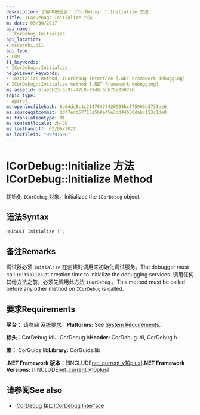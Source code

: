 ```yaml
---
description: 了解详细信息： ICorDebug：： Initialize 方法
title: ICorDebug::Initialize 方法
ms.date: 03/30/2017
api_name:
- ICorDebug.Initialize
api_location:
- mscordbi.dll
api_type:
- COM
f1_keywords:
- ICorDebug::Initialize
helpviewer_keywords:
- Initialize method, ICorDebug interface [.NET Framework debugging]
- ICorDebug::Initialize method [.NET Framework debugging]
ms.assetid: 6fae3b23-5c9f-47c0-85d8-6bb75e050786
topic_type:
- apiref
ms.openlocfilehash: 6b6ddd8c1c21470477420909bcf75906b5731ee6
ms.sourcegitcommit: ddf7edb67715a5b9a45e3dd44536dabc153c1de0
ms.translationtype: MT
ms.contentlocale: zh-CN
ms.lasthandoff: 02/06/2021
ms.locfileid: "99791590"
---
```

# <a name="icordebuginitialize-method"></a><span data-ttu-id="29ef6-103">ICorDebug::Initialize 方法</span><span class="sxs-lookup"><span data-stu-id="29ef6-103">ICorDebug::Initialize Method</span></span>

<span data-ttu-id="29ef6-104">初始化 `ICorDebug` 对象。</span><span class="sxs-lookup"><span data-stu-id="29ef6-104">Initializes the `ICorDebug` object.</span></span>  
  
## <a name="syntax"></a><span data-ttu-id="29ef6-105">语法</span><span class="sxs-lookup"><span data-stu-id="29ef6-105">Syntax</span></span>  
  
```cpp  
HRESULT Initialize ();  
```  
  
## <a name="remarks"></a><span data-ttu-id="29ef6-106">备注</span><span class="sxs-lookup"><span data-stu-id="29ef6-106">Remarks</span></span>  

 <span data-ttu-id="29ef6-107">调试器必须 `Initialize` 在创建时调用来初始化调试服务。</span><span class="sxs-lookup"><span data-stu-id="29ef6-107">The debugger must call `Initialize` at creation time to initialize the debugging services.</span></span> <span data-ttu-id="29ef6-108">调用任何其他方法之前，必须先调用此方法 `ICorDebug` 。</span><span class="sxs-lookup"><span data-stu-id="29ef6-108">This method must be called before any other method on `ICorDebug` is called.</span></span>  
  
## <a name="requirements"></a><span data-ttu-id="29ef6-109">要求</span><span class="sxs-lookup"><span data-stu-id="29ef6-109">Requirements</span></span>  

 <span data-ttu-id="29ef6-110">**平台：** 请参阅 [系统要求](../../get-started/system-requirements.md)。</span><span class="sxs-lookup"><span data-stu-id="29ef6-110">**Platforms:** See [System Requirements](../../get-started/system-requirements.md).</span></span>  
  
 <span data-ttu-id="29ef6-111">**标头**：CorDebug.idl、CorDebug.h</span><span class="sxs-lookup"><span data-stu-id="29ef6-111">**Header:** CorDebug.idl, CorDebug.h</span></span>  
  
 <span data-ttu-id="29ef6-112">**库：** CorGuids.lib</span><span class="sxs-lookup"><span data-stu-id="29ef6-112">**Library:** CorGuids.lib</span></span>  
  
 <span data-ttu-id="29ef6-113">**.NET Framework 版本：**[!INCLUDE[net_current_v10plus](../../../../includes/net-current-v10plus-md.md)]</span><span class="sxs-lookup"><span data-stu-id="29ef6-113">**.NET Framework Versions:** [!INCLUDE[net_current_v10plus](../../../../includes/net-current-v10plus-md.md)]</span></span>  
  
## <a name="see-also"></a><span data-ttu-id="29ef6-114">请参阅</span><span class="sxs-lookup"><span data-stu-id="29ef6-114">See also</span></span>

- [<span data-ttu-id="29ef6-115">ICorDebug 接口</span><span class="sxs-lookup"><span data-stu-id="29ef6-115">ICorDebug Interface</span></span>](icordebug-interface.md)
